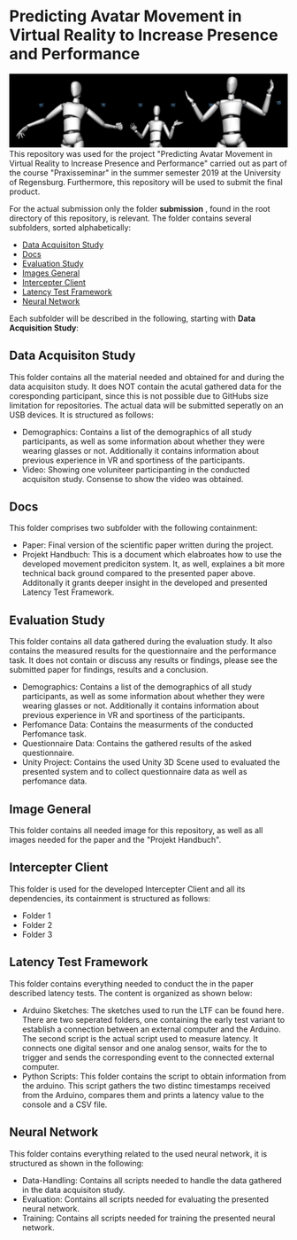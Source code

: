# Predicting Avatar Movement in Virtual Reality to Increase Presence and Performance
![Starting Scene](https://github.com/Cele3x/practical-seminar/blob/master/submission/Images%20General/teaser.PNG)
This repository was used for the project "Predicting Avatar Movement in Virtual Reality to Increase Presence and Performance" carried out as part of the course "Praxisseminar" in the summer semester 2019 at the University of Regensburg. 
Furthermore, this repository will be used to submit the final product. 

For the actual submission only the folder __submission__ , found in the root directory of this repository, is relevant. The folder contains several subfolders, sorted alphabetically: 
- [Data Acquisiton Study](https://github.com/Cele3x/practical-seminar/tree/master/submission/Data%20Acquisiton%20Study)
- [Docs](https://github.com/Cele3x/practical-seminar/tree/master/submission/Docs)
- [Evaluation Study](https://github.com/Cele3x/practical-seminar/tree/master/submission/Evaluation%Study)
- [Images General](https://github.com/Cele3x/practical-seminar/tree/master/submission/Images%General)
- [Intercepter Client](https://github.com/Cele3x/practical-seminar/tree/master/submission/Intercepter%Client)
- [Latency Test Framework](https://github.com/Cele3x/practical-seminar/tree/master/submission/Latency%Test%Framework)
- [Neural Network](https://github.com/Cele3x/practical-seminar/tree/master/submission/Neural%Network)


Each subfolder will be described in the following, starting with __Data Acquisition Study__: 

## Data Acquisiton Study
This folder contains all the material needed and obtained for and during the data acquisiton study. It does NOT contain the acutal gathered data for the coresponding participant, since this is not possible due to GitHubs size limitation for repositories. The actual data will be submitted seperatly on an USB devices. It is structured as follows: 
- Demographics: Contains a list of the demographics of all study participants, as well as some information about whether they were wearing glasses or not. Additionally it contains information about previous experience in VR and sportiness of the participants. 
- Video: Showing one voluniteer participanting in the conducted acquisiton study. Consense to show the video was obtained. 


## Docs 
This folder comprises two subfolder with the following containment:
- Paper: Final version of the scientific paper written during the project. 
- Projekt Handbuch: This is a document which elabroates how to use the developed movement prediciton system. It, as well, explaines a bit more technical back ground compared to the presented paper above. Additonally it grants deeper insight in the developed and presented Latency Test Framework. 

## Evaluation Study 
This folder contains all data gathered during the evaluation study. It also contains the measured results for the questionnaire and the performance task. It does not contain or discuss any results or findings, please see the submitted paper for findings, results and a conclusion. 
- Demographics: Contains a list of the demographics of all study participants, as well as some information about whether they were wearing glasses or not. Additionally it contains information about previous experience in VR and sportiness of the participants.
- Perfomance Data: Contains the measurments of the conducted Perfomance task. 
- Questionnaire Data: Contains the gathered results of the asked questionnaire. 
- Unity Project: Contains the used Unity 3D Scene used to evaluated the presented system and to collect questionnaire data as well as perfomance data. 

## Image General
This folder contains all needed image for this repository, as well as all images needed for the paper and the "Projekt Handbuch". 

## Intercepter Client
This folder is used for the developed Intercepter Client and all its dependencies, its containment is structured as follows: 
- Folder 1
- Folder 2 
- Folder 3 

## Latency Test Framework
This folder contains everything needed to conduct the in the paper described latency tests. The content is organized as shown below:
- Arduino Sketches: The sketches used to run the LTF can be found here. There are two seperated folders, one containing the early test variant to establish a connection between an external computer and the Arduino. The second script is the actual script used to measure latency. It connects one digital sensor and one analog sensor, waits for the to trigger and sends the corresponding event to the connected external computer. 
- Python Scripts: This folder contains the script to obtain information from the arduino. This script gathers the two distinc timestamps received from the Arduino, compares them and prints a latency value to the console and a CSV file. 

## Neural Network 
This folder contains everything related to the used neural network, it is structured as shown in the following: 
- Data-Handling: Contains all scripts needed to handle the data gathered in the data acquisiton study. 
- Evaluation: Contains all scripts needed for evaluating the presented neural network. 
- Training: Contains all scripts needed for training the presented neural network. 

